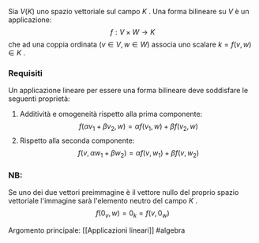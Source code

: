 Sia $V(K)$ uno spazio vettoriale sul campo $K$ . 
Una forma bilineare su $V$ è un applicazione:$$f:V\times W \to K$$
che ad una coppia ordinata $(v\in V,w\in W)$ associa uno scalare $k=f(v,w)\in K$ .

### Requisiti
Un applicazione lineare per essere una forma bilineare deve soddisfare le seguenti proprietà:

1) Additività e omogeneità rispetto alla prima componente:$$f(\alpha v_{1}+\beta v_{2},w)=\alpha f(v_{1},w)+\beta f(v_{2},w)$$
2) Rispetto alla seconda componente:$$f(v,\alpha w_{1}+\beta w_{2})=\alpha f(v,w_{1})+\beta f(v,w_{2})$$

### NB:
Se uno dei due vettori preimmagine è il vettore nullo del proprio spazio vettoriale l'immagine sarà l'elemento neutro del campo $K$ .$$f(0_{v},w)=0_{k}=f(v,0_{w})$$



Argomento principale: [[Applicazioni lineari]]
#algebra 